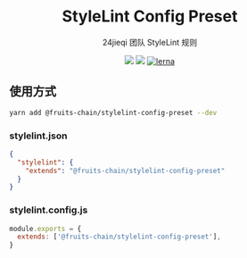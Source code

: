 <h1 align="center">StyleLint Config Preset</h1>

<div align="center">
24jieqi 团队 StyleLint 规则
</div>

[stylelint-config-preset]: https://www.npmjs.com/package/@fruits-chain/stylelint-config-preset

<div align="center">

[![](https://img.shields.io/npm/v/@fruits-chain/stylelint-config-preset)][stylelint-config-preset]
[![](https://img.shields.io/npm/dm/@fruits-chain/stylelint-config-preset.svg)][stylelint-config-preset]
[![lerna](https://img.shields.io/badge/maintained%20with-lerna-cc00ff.svg)](https://lerna.js.org/)

</div>

## 使用方式

```bash
yarn add @fruits-chain/stylelint-config-preset --dev
```

### stylelint.json

```json
{
  "stylelint": {
    "extends": "@fruits-chain/stylelint-config-preset"
  }
}
```

### stylelint.config.js

```js
module.exports = {
  extends: ['@fruits-chain/stylelint-config-preset'],
}
```
